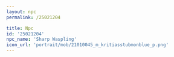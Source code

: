 ```yaml
---
layout: npc
permalink: /25021204

title: Npc
id: '25021204'
npc_name: 'Sharp Waspling'
icon_url: 'portrait/mob/21010045_m_kritiasstubmonblue_p.png'
---
```

